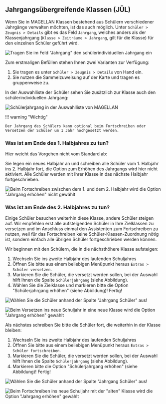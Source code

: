 ## Jahrgangsübergreifende Klassen (JÜL)

Wenn Sie in MAGELLAN Klassen bestehend aus Schülern verschiedener Jahrgänge verwalten möchten, ist das auch möglich. 
Unter `Schüler > Zeugnis > Details` gibt es das Feld `Jahrgang`, welches anders als der Klassenjahrgang (`Klasse > Zeiträume > Jahrgang`, gilt für die Klasse) für den einzelnen Schüler geführt wird. 

![Tragen Sie im Feld "Jahrgang" den schülerindividuellen Jahrgang ein](/assets/images/knowledgebase/jahrgang07.png)

Zum erstmaligen Befüllen stehen Ihnen zwei Varianten zur Verfügung:

1. Sie tragen es unter `Schüler > Zeugnis > Details` von Hand ein.
2. Sie nutzen die Sammelzuweisung auf der Karte und tragen es gruppenweise zu.

In der Auswahlliste der Schüler sehen Sie zusätzlich zur Klasse auch den schülerindividuellen Jahrgang:

![Schülerjahrgang in der Auswahlliste von MAGELLAN ](/assets/images/knowledgebase/jahrgang01.png)

!!! warning "Wichtig"

    Der Jahrgang des Schülers kann optional beim Fortschreiben oder Versetzen der Schüler um 1 Jahr hochgesetzt werden.

### Was ist am Ende des 1. Halbjahres zu tun?

Hier weicht das Vorgehen nicht vom Standard ab:

Sie legen ein neues Halbjahr an und schreiben alle Schüler vom 1. Halbjahr ins 2. Halbjahr fort, die Option zum Erhöhen des Jahrgangs wird hier nicht aktiviert. Alle Schüler werden mit Ihrer Klasse in das nächste Halbjahr fortgeschrieben.

![Beim Fortschreiben zwischen dem 1. und dem 2. Halbjahr wird die Option "Jahrgang erhöhen" nicht gewählt](/assets/images/knowledgebase/jahrgang04.png)

### Was ist am Ende des 2. Halbjahres zu tun?

Einige Schüler besuchen weiterhin diese Klasse, andere Schüler steigen auf. Wir empfehlen erst alle aufsteigenden Schüler in Ihre Zielklassen zu versetzen und im Anschluss einmal den Assistenten zum Fortschreiben zu nutzen, weil für das Fortschreiben keine Schüler-Klassen-Zuordnung nötig ist, sondern einfach alle übrigen Schüler fortgeschrieben werden können.

Wir beginnen mit den Schülern, die in die nächsthöhere Klasse aufsteigen:

1. Wechseln Sie ins zweite Halbjahr des laufenden Schuljahres
2. Öffnen Sie bitte aus einem beliebigen Menüpunkt heraus `Extras > Schüler versetzen`.
3. Markieren Sie die Schüler, die versetzt werden sollen, bei der Auswahl hilft Ihnen die Spalte `Schülerjahrgang` (siehe Abbildung).
4. Wählen Sie die Zielklasse und markieren bitte die Option "Schülerjahrgang erhöhen" (siehe Abbildung)! Fertig!

![Wählen Sie die Schüler anhand der Spalte "Jahrgang Schüler" aus!](/assets/images/knowledgebase/jahrgang05.png)


![Beim Versetzen ins neue Schuljahr in eine neue Klasse wird die Option "Jahrgang erhöhen" gewählt](/assets/images/knowledgebase/jahrgang03.png)

Als nächstes schreiben Sie bitte die Schüler fort, die weiterhin in der Klasse bleiben:

1. Wechseln Sie ins zweite Halbjahr des laufenden Schuljahres
2. Öffnen Sie bitte aus einem beliebigen Menüpunkt heraus `Extras > Schüler fortschreiben`.
3. Markieren Sie die Schüler, die versetzt werden sollen, bei der Auswahl hilft Ihnen die Spalte `Schülerjahrgang` (siehe Abbildung).
4. Markieren bitte die Option "Schülerjahrgang erhöhen" (siehe Abbildung)! Fertig!

![Wählen Sie die Schüler anhand der Spalte "Jahrgang Schüler" aus!](/assets/images/knowledgebase/jahrgang06.png)

![Beim Fortschreiben ins neue Schuljahr mit der "alten" Klasse wird die Option "Jahrgang erhöhen" gewählt](/assets/images/knowledgebase/jahrgang02.png)
